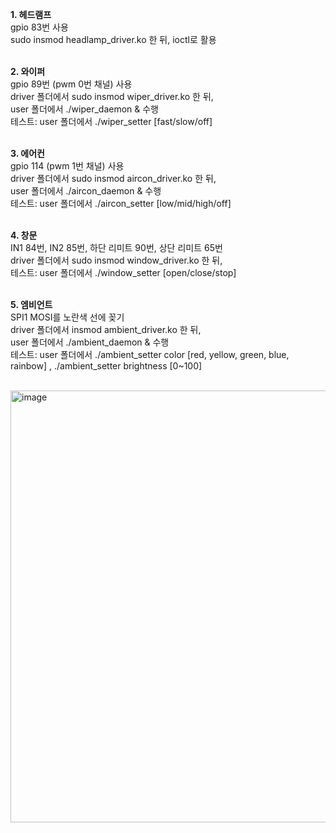 **1. 헤드램프** <br />
gpio 83번 사용 <br />
sudo insmod headlamp_driver.ko 한 뒤, ioctl로 활용 <br /><br />

**2. 와이퍼** <br />
gpio 89번 (pwm 0번 채널) 사용 <br />
driver 폴더에서 sudo insmod wiper_driver.ko 한 뒤, <br />
user 폴더에서 ./wiper_daemon & 수행 <br />
테스트: user 폴더에서 ./wiper_setter [fast/slow/off] <br /><br />

**3. 에어컨** <br />
gpio 114 (pwm 1번 채널) 사용 <br />
driver 폴더에서 sudo insmod aircon_driver.ko 한 뒤, <br />
user 폴더에서 ./aircon_daemon & 수행 <br />
테스트: user 폴더에서 ./aircon_setter [low/mid/high/off] <br /><br />

**4. 창문** <br />
IN1 84번, IN2 85번, 하단 리미트 90번, 상단 리미트 65번 <br />
driver 폴더에서 sudo insmod window_driver.ko 한 뒤, <br />
테스트: user 폴더에서 ./window_setter [open/close/stop] <br /><br />

**5. 엠비언트** <br />
SPI1 MOSI를 노란색 선에 꽂기 <br />
driver 폴더에서 insmod ambient_driver.ko 한 뒤, <br />
user 폴더에서 ./ambient_daemon & 수행 <br />
테스트: user 폴더에서 ./ambient_setter color [red, yellow, green, blue, rainbow] , ./ambient_setter brightness [0~100] <br /> <br />

<img width="833" height="691" alt="image" src="https://github.com/user-attachments/assets/4178cfea-bc6f-4fa1-b68e-00be327ff388" />
